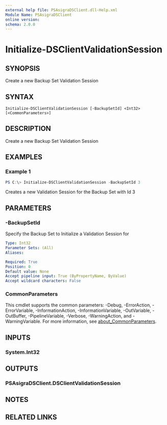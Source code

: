 ```yaml
---
external help file: PSAsigraDSClient.dll-Help.xml
Module Name: PSAsigraDSClient
online version:
schema: 2.0.0
---
```


# Initialize-DSClientValidationSession

## SYNOPSIS
Create a new Backup Set Validation Session

## SYNTAX

```
Initialize-DSClientValidationSession [-BackupSetId] <Int32> [<CommonParameters>]
```

## DESCRIPTION
Create a new Backup Set Validation Session

## EXAMPLES

### Example 1
```powershell
PS C:\> Initialize-DSClientValidationSession -BackupSetId 3
```

Creates a new Validation Session for the Backup Set with Id 3

## PARAMETERS

### -BackupSetId
Specify the Backup Set to Initialize a Validation Session for

```yaml
Type: Int32
Parameter Sets: (All)
Aliases:

Required: True
Position: 0
Default value: None
Accept pipeline input: True (ByPropertyName, ByValue)
Accept wildcard characters: False
```

### CommonParameters
This cmdlet supports the common parameters: -Debug, -ErrorAction, -ErrorVariable, -InformationAction, -InformationVariable, -OutVariable, -OutBuffer, -PipelineVariable, -Verbose, -WarningAction, and -WarningVariable. For more information, see [about_CommonParameters](http://go.microsoft.com/fwlink/?LinkID=113216).

## INPUTS

### System.Int32

## OUTPUTS

### PSAsigraDSClient.DSClientValidationSession

## NOTES

## RELATED LINKS
